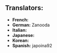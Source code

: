 Translators:
------------
* __French:__ 
* __German:__ Zanooda
* __Italian:__ 
* __Japanese:__
* __Korean:__ 
* __Spanish:__ japoina92
